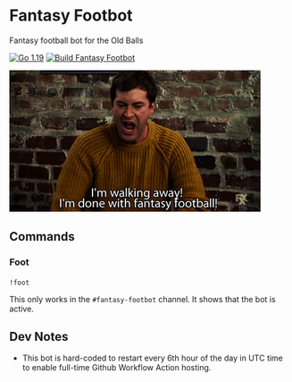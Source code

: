# Fantasy Footbot
Fantasy football bot for the Old Balls 

[![Go 1.19](https://img.shields.io/badge/golang-1.19-green.svg)](https://go.dev/dl/)
[![Build Fantasy Footbot](https://github.com/berryscottr/fantasy-footbot/actions/workflows/build.yml/badge.svg?event=workflow_run)](https://github.com/berryscottr/fantasy-footbot/actions/workflows/build.yml)

![Done](data/images/done.gif)

## Commands
### Foot
`!foot`

This only works in the `#fantasy-footbot` channel. It shows that the bot is active.

## Dev Notes
- This bot is hard-coded to restart every 6th hour of the day in UTC time to enable full-time Github Workflow Action hosting.
